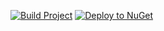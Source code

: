 [![Build Project](https://github.com/initialsam/YameTools/actions/workflows/Build.yml/badge.svg)](https://github.com/initialsam/YameTools/actions/workflows/Build.yml)
[![Deploy to NuGet](https://github.com/initialsam/YameTools/actions/workflows/dotnet.yml/badge.svg)](https://github.com/initialsam/YameTools/actions/workflows/dotnet.yml)
